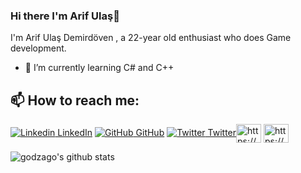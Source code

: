 
### Hi there I'm Arif Ulaş👋
I'm Arif Ulaş Demirdöven , a 22-year old  enthusiast who does Game development.<br>

- 🌱 I’m currently learning C# and C++

## 📫 How to reach me: 

[![Linkedin](https://i.stack.imgur.com/gVE0j.png) LinkedIn](https://www.linkedin.com/in/ulaşdemirdöven) [![GitHub](https://i.stack.imgur.com/tskMh.png) GitHub](https://github.com/godzago) [![Twitter](http://i.imgur.com/wWzX9uB.png) Twitter](https://twitter.com/godzago)<a href="https://www.youtube.com/channel/UC2_ls03sXmJeuvAHeZPk0YQ/featured" target="blank"><img align="center" src="https://raw.githubusercontent.com/rahuldkjain/github-profile-readme-generator/master/src/images/icons/Social/youtube.svg" alt="https://www.youtube.com/channel/uc2_ls03sxmjeuvahezpk0yq/featuredmerhaba" height="30" width="40" /></a> <a href="https://stackoverflow.com/users/https://stackoverflow.com/users/18642624/ulas" target="blank"><img align="center" src="https://raw.githubusercontent.com/rahuldkjain/github-profile-readme-generator/master/src/images/icons/Social/stack-overflow.svg" alt="https://stackoverflow.com/users/18642624/ulas" height="30" width="40" /></a>
</p>

<p align="left">
</p>

![godzago's github stats](https://github-readme-stats.vercel.app/api?username=godzago&show_icons=true&theme=dark)


